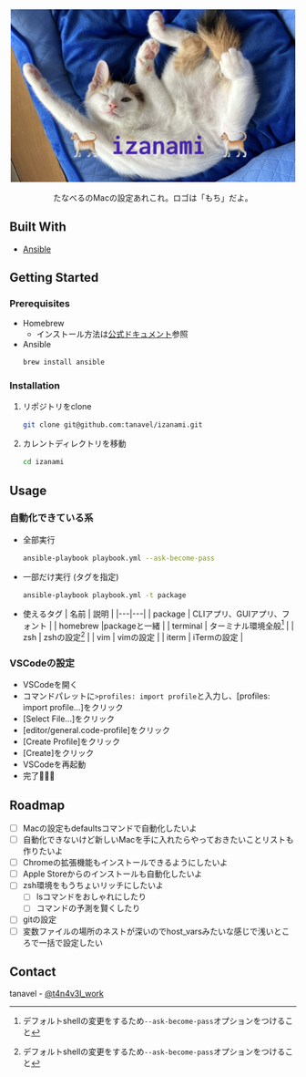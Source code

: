
<div align="center">
  <a href="https://github.com/tanavel/izanami">
    <img src="images/mochi1.jpeg" alt="logo" width="500">
  </a>
  <p>たなべるのMacの設定あれこれ。ロゴは「もち」だよ。</p>
</div>

## Built With
- [Ansible](https://github.com/ansible/ansible)

## Getting Started
### Prerequisites
- Homebrew
    - インストール方法は[公式ドキュメント](https://brew.sh/index_ja)参照
- Ansible
    ```sh
    brew install ansible
    ```

### Installation
1. リポジトリをclone
    ```sh
    git clone git@github.com:tanavel/izanami.git
    ```
1. カレントディレクトリを移動
    ```sh
    cd izanami
    ```

## Usage
### 自動化できている系
- 全部実行
    ```sh
    ansible-playbook playbook.yml --ask-become-pass
    ```

- 一部だけ実行 (タグを指定)
    ```sh
    ansible-playbook playbook.yml -t package
    ```

- 使えるタグ
    | 名前 | 説明 |
    |---|---|
    | package  | CLIアプリ、GUIアプリ、フォント |
    | homebrew |packageと一緒 |
    | terminal | ターミナル環境全般[^1] |
    | zsh | zshの設定[^1] |
    | vim | vimの設定 |
    | iterm | iTermの設定 |

[^1]: デフォルトshellの変更をするため`--ask-become-pass`オプションをつけること

### VSCodeの設定
- VSCodeを開く
- コマンドパレットに`>profiles: import profile`と入力し、[profiles: import profile...]をクリック
- [Select File...]をクリック
- [editor/general.code-profile]をクリック
- [Create Profile]をクリック
- [Create]をクリック
- VSCodeを再起動
- 完了🎉🎉🎉

## Roadmap
- [ ] Macの設定もdefaultsコマンドで自動化したいよ
- [ ] 自動化できないけど新しいMacを手に入れたらやっておきたいことリストも作りたいよ
- [ ] Chromeの拡張機能もインストールできるようにしたいよ
- [ ] Apple Storeからのインストールも自動化したいよ
- [ ] zsh環境をもうちょいリッチにしたいよ
    - [ ] lsコマンドをおしゃれにしたり
    - [ ] コマンドの予測を賢くしたり
- [ ] gitの設定
- [ ] 変数ファイルの場所のネストが深いのでhost_varsみたいな感じで浅いところで一括で設定したい

## Contact
tanavel - [@t4n4v3l_work](https://twitter.com/t4n4v3l_work)
